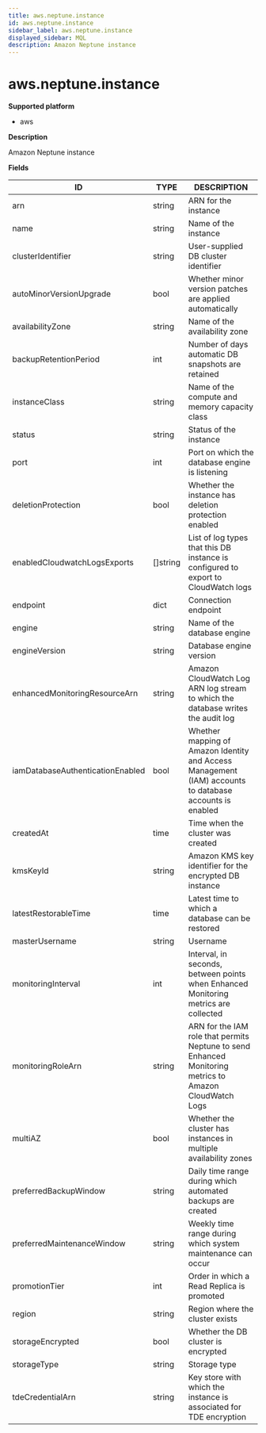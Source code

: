 ```yaml
---
title: aws.neptune.instance
id: aws.neptune.instance
sidebar_label: aws.neptune.instance
displayed_sidebar: MQL
description: Amazon Neptune instance
---
```


# aws.neptune.instance

**Supported platform**

- aws

**Description**

Amazon Neptune instance

**Fields**

| ID                               | TYPE             | DESCRIPTION                                                                                             |
| -------------------------------- | ---------------- | ------------------------------------------------------------------------------------------------------- |
| arn                              | string           | ARN for the instance                                                                                    |
| name                             | string           | Name of the instance                                                                                    |
| clusterIdentifier                | string           | User-supplied DB cluster identifier                                                                     |
| autoMinorVersionUpgrade          | bool             | Whether minor version patches are applied automatically                                                 |
| availabilityZone                 | string           | Name of the availability zone                                                                           |
| backupRetentionPeriod            | int              | Number of days automatic DB snapshots are retained                                                      |
| instanceClass                    | string           | Name of the compute and memory capacity class                                                           |
| status                           | string           | Status of the instance                                                                                  |
| port                             | int              | Port on which the database engine is listening                                                          |
| deletionProtection               | bool             | Whether the instance has deletion protection enabled                                                    |
| enabledCloudwatchLogsExports     | &#91;&#93;string | List of log types that this DB instance is configured to export to CloudWatch logs                      |
| endpoint                         | dict             | Connection endpoint                                                                                     |
| engine                           | string           | Name of the database engine                                                                             |
| engineVersion                    | string           | Database engine version                                                                                 |
| enhancedMonitoringResourceArn    | string           | Amazon CloudWatch Log ARN log stream to which the database writes the audit log                         |
| iamDatabaseAuthenticationEnabled | bool             | Whether mapping of Amazon Identity and Access Management (IAM) accounts to database accounts is enabled |
| createdAt                        | time             | Time when the cluster was created                                                                       |
| kmsKeyId                         | string           | Amazon KMS key identifier for the encrypted DB instance                                                 |
| latestRestorableTime             | time             | Latest time to which a database can be restored                                                         |
| masterUsername                   | string           | Username                                                                                                |
| monitoringInterval               | int              | Interval, in seconds, between points when Enhanced Monitoring metrics are collected                     |
| monitoringRoleArn                | string           | ARN for the IAM role that permits Neptune to send Enhanced Monitoring metrics to Amazon CloudWatch Logs |
| multiAZ                          | bool             | Whether the cluster has instances in multiple availability zones                                        |
| preferredBackupWindow            | string           | Daily time range during which automated backups are created                                             |
| preferredMaintenanceWindow       | string           | Weekly time range during which system maintenance can occur                                             |
| promotionTier                    | int              | Order in which a Read Replica is promoted                                                               |
| region                           | string           | Region where the cluster exists                                                                         |
| storageEncrypted                 | bool             | Whether the DB cluster is encrypted                                                                     |
| storageType                      | string           | Storage type                                                                                            |
| tdeCredentialArn                 | string           | Key store with which the instance is associated for TDE encryption                                      |
